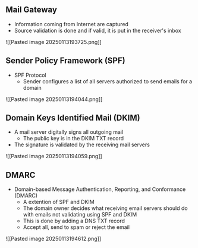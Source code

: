 ## Mail Gateway

- Information coming from Internet are captured
- Source validation is done and if valid, it is put in the receiver's inbox

![[Pasted image 20250113193725.png]]
## Sender Policy Framework (SPF)

- SPF Protocol
	- Sender configures a list of all servers authorized to send emails for a domain

![[Pasted image 20250113194044.png]]
## Domain Keys Identified Mail (DKIM)

- A mail server digitally signs all outgoing mail
	- The public key is in the DKIM TXT record
- The signature is validated by the receiving mail servers

![[Pasted image 20250113194059.png]]
## DMARC

- Domain-based Message Authentication, Reporting, and Conformance (DMARC)
	- A extention of SPF and DKIM
	- The domain owner decides what receiving email servers should do with emails not validating using SPF and DKIM
	- This is done by adding a DNS TXT record
	- Accept all, send to spam or reject the email

![[Pasted image 20250113194612.png]]